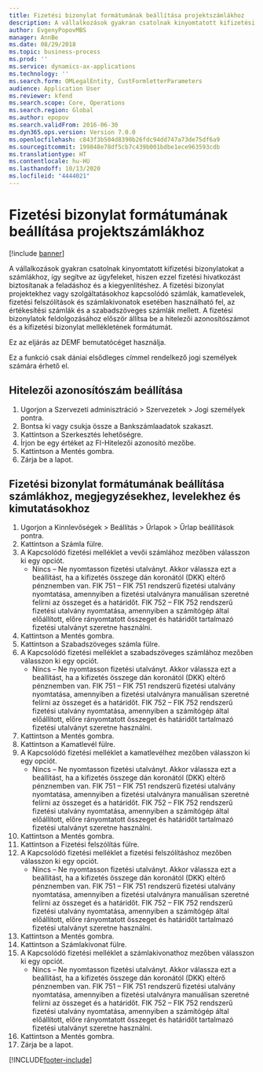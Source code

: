 ```yaml
---
title: Fizetési bizonylat formátumának beállítása projektszámlákhoz
description: A vállalkozások gyakran csatolnak kinyomtatott kifizetési bizonylatokat a számlákhoz, így segítve az ügyfeleket, hiszen ezzel fizetési hivatkozást biztosítanak a feladáshoz és a kiegyenlítéshez.
author: EvgenyPopovMBS
manager: AnnBe
ms.date: 08/29/2018
ms.topic: business-process
ms.prod: ''
ms.service: dynamics-ax-applications
ms.technology: ''
ms.search.form: OMLegalEntity, CustFormletterParameters
audience: Application User
ms.reviewer: kfend
ms.search.scope: Core, Operations
ms.search.region: Global
ms.author: epopov
ms.search.validFrom: 2016-06-30
ms.dyn365.ops.version: Version 7.0.0
ms.openlocfilehash: c843f3b504d8390b26fdc94dd747a73de75df6a9
ms.sourcegitcommit: 199848e78df5cb7c439b001bdbe1ece963593cdb
ms.translationtype: HT
ms.contentlocale: hu-HU
ms.lasthandoff: 10/13/2020
ms.locfileid: "4444021"
---
```

# <a name="set-up-payment-slip-format-for-project-invoices"></a>Fizetési bizonylat formátumának beállítása projektszámlákhoz

[!include [banner](../../includes/banner.md)]

A vállalkozások gyakran csatolnak kinyomtatott kifizetési bizonylatokat a számlákhoz, így segítve az ügyfeleket, hiszen ezzel fizetési hivatkozást biztosítanak a feladáshoz és a kiegyenlítéshez. A fizetési bizonylat projektekhez vagy szolgáltatásokhoz kapcsolódó számlák, kamatlevelek, fizetési felszólítások és számlakivonatok esetében használható fel, az értékesítési számlák és a szabadszöveges számlák mellett. A fizetési bizonylatok feldolgozásához először állítsa be a hitelezői azonosítószámot és a kifizetési bizonylat mellékletének formátumát.

Ez az eljárás az DEMF bemutatócéget használja. 

Ez a funkció csak dániai elsődleges címmel rendelkező jogi személyek számára érhető el.


## <a name="set-up-a-creditor-id-number"></a>Hitelezői azonosítószám beállítása
1. Ugorjon a Szervezeti adminisztráció > Szervezetek > Jogi személyek pontra.
2. Bontsa ki vagy csukja össze a Bankszámlaadatok szakaszt.
3. Kattintson a Szerkesztés lehetőségre.
4. Írjon be egy értéket az FI-Hitelezői azonosító mezőbe.
5. Kattintson a Mentés gombra.
6. Zárja be a lapot.

## <a name="set-up-a-payment-slip-format-for-invoices-notes-letters-and-statements"></a>Fizetési bizonylat formátumának beállítása számlákhoz, megjegyzésekhez, levelekhez és kimutatásokhoz
1. Ugorjon a Kinnlevőségek > Beállítás > Űrlapok > Űrlap beállítások pontra.
2. Kattintson a Számla fülre.
3. A Kapcsolódó fizetési melléklet a vevői számlához mezőben válasszon ki egy opciót.
    * Nincs – Ne nyomtasson fizetési utalványt. Akkor válassza ezt a beállítást, ha a kifizetés összege dán koronától (DKK) eltérő pénznemben van.   FIK 751 – FIK 751 rendszerű fizetési utalvány nyomtatása, amennyiben a fizetési utalványra manuálisan szeretné felírni az összeget és a határidőt.   FIK 752 – FIK 752 rendszerű fizetési utalvány nyomtatása, amennyiben a számítógép által előállított, előre rányomtatott összeget és határidőt tartalmazó fizetési utalványt szeretne használni.  
4. Kattintson a Mentés gombra.
5. Kattintson a Szabadszöveges számla fülre.
6. A Kapcsolódó fizetési melléklet a szabadszöveges számlához mezőben válasszon ki egy opciót.
    * Nincs – Ne nyomtasson fizetési utalványt. Akkor válassza ezt a beállítást, ha a kifizetés összege dán koronától (DKK) eltérő pénznemben van.   FIK 751 – FIK 751 rendszerű fizetési utalvány nyomtatása, amennyiben a fizetési utalványra manuálisan szeretné felírni az összeget és a határidőt.   FIK 752 – FIK 752 rendszerű fizetési utalvány nyomtatása, amennyiben a számítógép által előállított, előre rányomtatott összeget és határidőt tartalmazó fizetési utalványt szeretne használni.  
7. Kattintson a Mentés gombra.
8. Kattintson a Kamatlevél fülre.
9. A Kapcsolódó fizetési melléklet a kamatlevélhez mezőben válasszon ki egy opciót.
    * Nincs – Ne nyomtasson fizetési utalványt. Akkor válassza ezt a beállítást, ha a kifizetés összege dán koronától (DKK) eltérő pénznemben van.   FIK 751 – FIK 751 rendszerű fizetési utalvány nyomtatása, amennyiben a fizetési utalványra manuálisan szeretné felírni az összeget és a határidőt.   FIK 752 – FIK 752 rendszerű fizetési utalvány nyomtatása, amennyiben a számítógép által előállított, előre rányomtatott összeget és határidőt tartalmazó fizetési utalványt szeretne használni.  
10. Kattintson a Mentés gombra.
11. Kattintson a Fizetési felszólítás fülre.
12. A Kapcsolódó fizetési melléklet a fizetési felszólításhoz mezőben válasszon ki egy opciót.
    * Nincs – Ne nyomtasson fizetési utalványt. Akkor válassza ezt a beállítást, ha a kifizetés összege dán koronától (DKK) eltérő pénznemben van.   FIK 751 – FIK 751 rendszerű fizetési utalvány nyomtatása, amennyiben a fizetési utalványra manuálisan szeretné felírni az összeget és a határidőt.   FIK 752 – FIK 752 rendszerű fizetési utalvány nyomtatása, amennyiben a számítógép által előállított, előre rányomtatott összeget és határidőt tartalmazó fizetési utalványt szeretne használni.  
13. Kattintson a Mentés gombra.
14. Kattintson a Számlakivonat fülre.
15. A Kapcsolódó fizetési melléklet a számlakivonathoz mezőben válasszon ki egy opciót.
    * Nincs – Ne nyomtasson fizetési utalványt. Akkor válassza ezt a beállítást, ha a kifizetés összege dán koronától (DKK) eltérő pénznemben van.   FIK 751 – FIK 751 rendszerű fizetési utalvány nyomtatása, amennyiben a fizetési utalványra manuálisan szeretné felírni az összeget és a határidőt.   FIK 752 – FIK 752 rendszerű fizetési utalvány nyomtatása, amennyiben a számítógép által előállított, előre rányomtatott összeget és határidőt tartalmazó fizetési utalványt szeretne használni.  
16. Kattintson a Mentés gombra.
17. Zárja be a lapot.



[!INCLUDE[footer-include](../../../includes/footer-banner.md)]